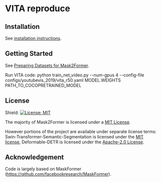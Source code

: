 # VITA reproduce

## Installation

See [installation instructions](INSTALL.md).

## Getting Started

See [Preparing Datasets for Mask2Former](datasets/README.md).

Run VITA code: 
python train_net_video.py --num-gpus 4 --config-file configs/youtubevis_2019/vita_r50.yaml MODEL.WEIGHTS PATH_TO_COCOPRETRAINED_MODEL

## License

Shield: [![License: MIT](https://img.shields.io/badge/License-MIT-yellow.svg)](https://opensource.org/licenses/MIT)

The majority of Mask2Former is licensed under a [MIT License](LICENSE).


However portions of the project are available under separate license terms: Swin-Transformer-Semantic-Segmentation is licensed under the [MIT license](https://github.com/SwinTransformer/Swin-Transformer-Semantic-Segmentation/blob/main/LICENSE), Deformable-DETR is licensed under the [Apache-2.0 License](https://github.com/fundamentalvision/Deformable-DETR/blob/main/LICENSE).

## Acknowledgement

Code is largely based on MaskFormer (https://github.com/facebookresearch/MaskFormer).
